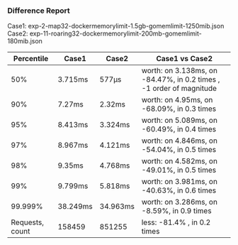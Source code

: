 ### Difference Report
Case1: exp-2-map32-dockermemorylimit-1.5gb-gomemlimit-1250mib.json
Case2: exp-11-roaring32-dockermemorylimit-200mb-gomemlimit-180mib.json

|Percentile|Case1|Case2|Case1 vs Case2|
|---|---|---|---|
|50%|3.715ms|577µs|worth: on 3.138ms, on -84.47%, in 0.2 times , -1 order of magnitude|
|90%|7.27ms|2.32ms|worth: on 4.95ms, on -68.09%, in 0.3 times |
|95%|8.413ms|3.324ms|worth: on 5.089ms, on -60.49%, in 0.4 times |
|97%|8.967ms|4.121ms|worth: on 4.846ms, on -54.04%, in 0.5 times |
|98%|9.35ms|4.768ms|worth: on 4.582ms, on -49.01%, in 0.5 times |
|99%|9.799ms|5.818ms|worth: on 3.981ms, on -40.63%, in 0.6 times |
|99.999%|38.249ms|34.963ms|worth: on 3.286ms, on -8.59%, in 0.9 times |
|Requests, count|158459|851255|less: -81.4% , in 0.2 times |
